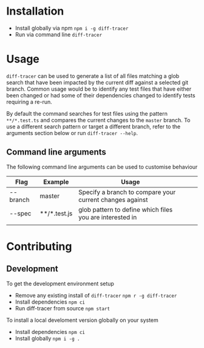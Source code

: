 # Installation

- Install globally via npm
  `npm i -g diff-tracer`
- Run via command line
  `diff-tracer`

# Usage

`diff-tracer` can be used to generate a list of all files matching a glob search that have been impacted by the current diff against a selected git branch. Common usage would be to identify any test files that have either been changed or had some of their dependencies changed to identify tests requiring a re-run.

By default the command searches for test files using the pattern `**/*.test.ts` and compares the current changes to the `master` branch. To use a different search pattern or target a different branch, refer to the arguments section below or run `diff-tracer --help`.

## Command line arguments

The following command line arguments can be used to customise behaviour

| Flag     | Example      | Usage                                                    |   |   |
|----------|--------------|----------------------------------------------------------|---|---|
| --branch | master       | Specify a branch to compare your current changes against |   |   |
| --spec   | **/*.test.js | glob pattern to define which files you are interested in |   |   |
|          |              |                                                          |   |   |

# Contributing

## Development

To get the development environment setup
- Remove any existing install of `diff-tracer`
  `npm r -g diff-tracer`
- Install dependencies
  `npm ci`
- Run diff-tracer from source
  `npm start`

To install a local develoment version globally on your system
- Install dependencies
  `npm ci`
- Install globally
  `npm i -g .`
